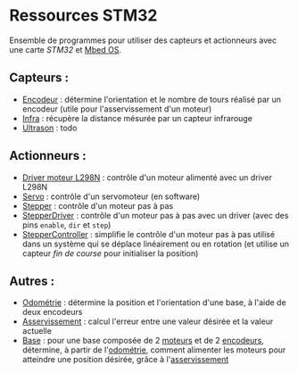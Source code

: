 # Ressources STM32
Ensemble de programmes pour utiliser des capteurs et actionneurs avec une carte *STM32* et [Mbed OS](https://os.mbed.com/docs/mbed-os/v5.15/apis/index.html).

## Capteurs :
  - [Encodeur](./Encodeur) : détermine l'orientation et le nombre de tours réalisé par un encodeur (utile pour l'asservissement d'un moteur)
  - [Infra](./Infra) : récupère la distance mésurée par un capteur infrarouge
  - [Ultrason](./Ultrason) : todo


## Actionneurs :
  - [Driver moteur L298N](./Driver%20moteur%20L298N) : contrôle d'un moteur alimenté avec un driver L298N
  - [Servo](./Servo) : contrôle d'un servomoteur (en software)
  - [Stepper](./Stepper) : contrôle d'un moteur pas à pas
  - [StepperDriver](./StepperDriver) : contrôle d'un moteur pas à pas avec un driver (avec des pins `enable`, `dir` et `step`)
  - [StepperController](./StepperController) : simplifie le contrôle d'un moteur pas à pas utilisé dans un système qui se déplace linéairement ou en rotation (et utilise un capteur *fin de course* pour initialiser la position)


## Autres :
  - [Odométrie](./Odometrie) : détermine la position et l'orientation d'une base, à l'aide de deux encodeurs
  - [Asservissement](./Asservissement) : calcul l'erreur entre une valeur désirée et la valeur actuelle
  - [Base](./Base) : pour une base composée de 2 [moteurs](./Driver%20moteur%20L298N) et de 2 [encodeurs](./Encodeur), détermine, à partir de l'[odométrie](./Odometrie), comment alimenter les moteurs pour atteindre une position désirée, grâce à l'[asservissement](./Asservissement)